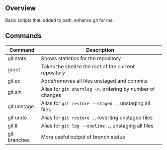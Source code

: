 Overview
-----------
Basic scripts that, added to path, enhance git for me.

Commands
------
| Command        | Description                                                    |
| -----------    | -----------                                                    |
| git stats      | Shows statistics for the repository                            |
| groot          | Takes the shell to the root of the current repository          |
| git ac         | Adds/removes all files unstaged and commits                    |
| git sln        | Alias for `git shortlog -n`, ordering by number of changes     |
| git unstage    | Alias for `git restore --staged .`, unstaging all files        |
| git undo       | Alias for `git restore .`, reverting unstaged files            |
| git ll         | Alias for `git log --oneline .`, unstaging all files           |
| git branches   | More useful output of branch status                            |